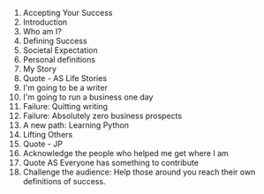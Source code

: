 1. Accepting Your Success
2. Introduction
  1. Who am I?
3. Defining Success
  1. Societal Expectation
  2. Personal definitions
4. My Story
  1. Quote - AS Life Stories
  1. I'm going to be a writer
  2. I'm going to run a business one day
  3. Failure: Quitting writing
  4. Failure: Absolutely zero business prospects
  5. A new path: Learning Python
5. Lifting Others
  1. Quote - JP
  2. Acknowledge the people who helped me get where I am
  3. Quote AS Everyone has something to contribute
  4. Challenge the audience: Help those around you reach their own definitions of success.
